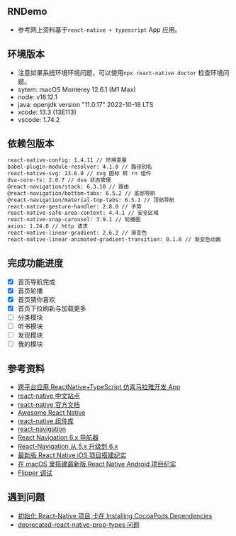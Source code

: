 ## RNDemo

- 参考网上资料基于`react-native + typescript` App 应用。

## 环境版本

- 注意如果系统环境环境问题，可以使用`npx react-native doctor` 检查环境问题。
- sytem: macOS Monterey 12.6.1 (M1 Max)
- node: v18.12.1
- java: openjdk version "11.0.17" 2022-10-18 LTS
- xcode: 13.3 (13E113)
- vscode: 1.74.2

## 依赖包版本

```sh
react-native-config: 1.4.11 // 环境变量
babel-plugin-module-resolver: 4.1.0 // 路径别名
react-native-svg: 13.6.0 // svg 图标 转 rn 组件
dva-core-ts: 2.0.7 // dva 状态管理
@react-navigation/stack: 6.3.10 // 路由
@react-navigation/bottom-tabs: 6.5.2 // 底部导航
@react-navigation/material-top-tabs: 6.5.1 // 顶部导航
react-native-gesture-handler: 2.8.0 // 手势
react-native-safe-area-context: 4.4.1 // 安全区域
react-native-snap-carousel: 3.9.1 // 轮播图
axios: 1.24.0 // http 请求
react-native-linear-gradient: 2.6.2 // 渐变色
react-native-linear-animated-gradient-transition: 0.1.6 // 渐变色动画
```

## 完成功能进度

- [x] 首页导航完成
- [x] 首页轮播
- [x] 首页猜你喜欢
- [x] 首页下拉刷新与加载更多
- [ ] 分类模块
- [ ] 听书模块
- [ ] 发现模块
- [ ] 我的模块

## 参考资料

- [跨平台应用 ReactNative+TypeScript 仿喜马拉雅开发 App](https://coding.imooc.com/class/435.html)
- [react-native 中文站点](https://reactnative.cn/)
- [react-native 官方文档](https://reactnative.dev/docs/getting-started)
- [Awesome React Native](https://github.com/jondot/awesome-react-native)
- [react-native 组件库](http://js.coach/)
- [react-navigation](https://reactnavigation.org/)
- [React Navigation 6.x 导航器](https://juejin.cn/post/7009526375606386718#heading-14)
- [React-Navigation 从 5.x 升级到 6.x](https://juejin.cn/post/7174332947187630111)
- [最新版 React Native iOS 项目搭建纪实](https://juejin.cn/post/7171021947029946398)
- [在 macOS 里搭建最新版 React Native Android 项目纪实](https://juejin.cn/post/7172958709721595935)
- [Flipper 调试](https://fbflipper.com/)

## 遇到问题

- [初始化 React-Native 项目,卡在 Installing CocoaPods Dependencies](https://www.codenong.com/js412d760bcacd/)
- [deprecated-react-native-prop-types 问题](https://juejin.cn/post/7167205487354576927)
